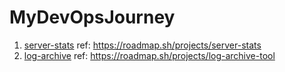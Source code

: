 # MyDevOpsJourney

1. [server-stats](./projects/server-performance-stats/) ref: https://roadmap.sh/projects/server-stats
2. [log-archive](./projects/log-archive/) ref: https://roadmap.sh/projects/log-archive-tool


